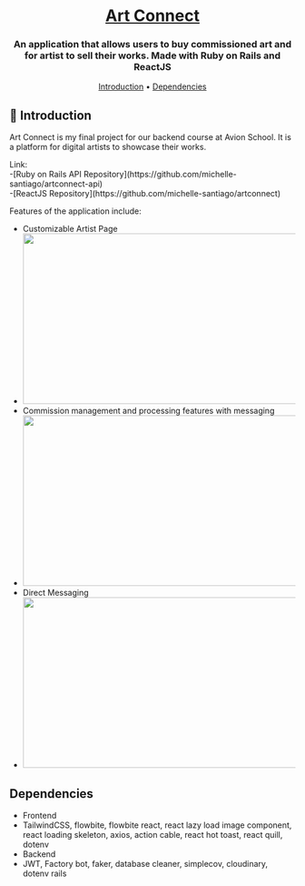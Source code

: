 <div align="center">
    <a href="https://artconnect.vercel.app" align="center" style="margin-top: -12px"><h1> Art Connect</h1></a>
    <h3>An application that allows users to buy commissioned art and for artist to sell their works. Made with Ruby on Rails and ReactJS</h3>
</div>


<p align="center">
  <a href="#introduction">Introduction</a> •
  <a href="dependencies">Dependencies</a>
</p>

## <a name="introduction">📌 Introduction</a>
Art Connect is my final project for our backend course at Avion School. It is a platform for digital artists to showcase their works. 

<div align="left">Link:
  <div>-[Ruby on Rails API Repository](https://github.com/michelle-santiago/artconnect-api)</div>
  <div>-[ReactJS Repository](https://github.com/michelle-santiago/artconnect)</div>
</div>

 Features of the application include:

- Customizable Artist Page
- [<img src="https://cdn.loom.com/sessions/thumbnails/52ef4a991236425ba36fdc2a61c21c5b-with-play.gif" width="600" height="300"/>]("https://www.loom.com/embed/52ef4a991236425ba36fdc2a61c21c5b?sid=105cfa59-ad5b-4185-b10b-2b27101b7ffd)
- Commission management and processing features with messaging
- [<img src="https://cdn.loom.com/sessions/thumbnails/b9841544c78d47f3be2dfa55f7a4e227-with-play.gif" width="600" height="300"/>]("https://www.loom.com/embed/b9841544c78d47f3be2dfa55f7a4e227?sid=a290a3c2-de77-47a5-b342-8b3425e90702)
- Direct Messaging
- [<img src="https://cdn.loom.com/sessions/thumbnails/11a9a49abf4f4d2e87b1f4ce14b3b53c-1688124781468-with-play.gif" width="600" height="300"/>]("https://www.loom.com/embed/11a9a49abf4f4d2e87b1f4ce14b3b53c?sid=ad423014-70be-48dd-9855-54c8496bcd3e)

## <a name='dependencies'>Dependencies</a>

- Frontend
- TailwindCSS, flowbite, flowbite react, react lazy load image component, react loading skeleton,  axios, action cable, react hot toast, react quill, dotenv
- Backend
- JWT, Factory bot, faker, database cleaner, simplecov, cloudinary, dotenv rails
